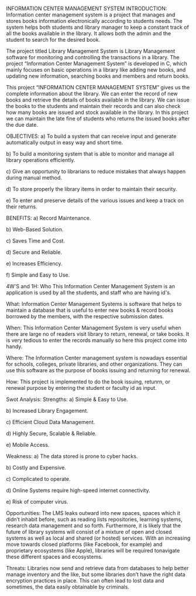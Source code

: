INFORMATION CENTER MANAGEMENT SYSTEM
INTRODUCTION:
Information center management system is a project that manages and stores books information electronically according to students needs. The system helps both students and library manager to keep a constant track of all the books available in the library. It allows both the admin and the student to search for the desired book.

The project titled Library Management System is Library Management software for monitoring and controlling the transactions in a library. The project “Information Center Management System” is developed in C, which mainly focuses on basic operations in a library like adding new books, and updating new information, searching books and members and return books.

This project “INFORMATION CENTER MANAGEMENT SYSTEM” gives us the complete information about the library. We can enter the record of new books and retrieve the details of books available in the library. We can issue the books to the students and maintain their records and can also check how many books are issued and stock available in the library. In this project we can maintain the late fine of students who returns the issued books after the due date.

OBJECTIVES:
a) To build a system that can receive input and generate automatically output in easy way and short time.

b) To build a monitoring system that is able to monitor and manage all library operations efficiently.

c) Give an opportunity to librarians to reduce mistakes that always happen during manual method.

d) To store properly the library items in order to maintain their security.

e) To enter and preserve details of the various issues and keep a track on their returns.

BENEFITS:
a) Record Maintenance.

b) Web-Based Solution.

c) Saves Time and Cost.

d) Secure and Reliable.

e) Increases Efficiency.

f) Simple and Easy to Use.

4W'S and 1H:
Who
This Information Center Management System is an application is used by all the students, and staff who are having id's.

What:
Information Center Management Systems is software that helps to maintain a database that is useful to enter new books & record books borrowed by the members, with the respective submission dates.

When:
This Information Center Management System is very useful when there are large no of readers visit library to return, renewal, or take books. It is very tedious to enter the records manually so here this project come into handy.

Where:
The Information Center management system is nowadays essential for schools, colleges, private libraries, and other organizations. They can use this software as the purpose of books issuing and returning for renewal.

How:
This project is implemented to do the book issuing, retunrn, or renewal purpose by entering the student or faculty id as input.

Swot Analysis:
Strengths:
a) Simple & Easy to Use.

b) Increased Library Engagement.

c) Efficient Cloud Data Management.

d) Highly Secure, Scalable & Reliable.

e) Mobile Access.

Weakness:
a) The data stored is prone to cyber hacks.

b) Costly and Expensive.

c) Complicated to operate.

d) Online Systems require high-speed internet connectivity.

e) Risk of computer virus.

Opportunities:
The LMS leaks outward into new spaces, spaces which it didn’t inhabit before, such as reading lists repositories, learning systems, research data management and so forth. Furthermore, it is likely that the future of library systems will consist of a mixture of open and closed systems as well as local and shared (or hosted) services. With an increasing move towards closed platforms (like Facebook, for example) and proprietary ecosystems (like Apple), libraries will be required tonavigate these different spaces and ecosystems.

Threats:
Libraries now send and retrieve data from databases to help better manage inventory and the like, but some libraries don’t have the right data encryption practices in place. This can often lead to lost data and sometimes, the data easily obtainable by criminals.
